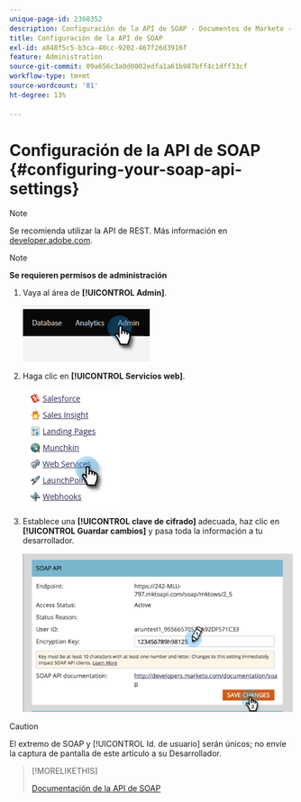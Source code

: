 ```yaml
---
unique-page-id: 2360352
description: Configuración de la API de SOAP - Documentos de Marketo - Documentación del producto
title: Configuración de la API de SOAP
exl-id: a848f5c5-b3ca-40cc-9202-467f26d3916f
feature: Administration
source-git-commit: 09a656c3a0d0002edfa1a61b987bff4c1dff33cf
workflow-type: tm+mt
source-wordcount: '81'
ht-degree: 13%

---
```


# Configuración de la API de SOAP {#configuring-your-soap-api-settings}

>[!NOTE]
>
>Se recomienda utilizar la API de REST. Más información en [developer.adobe.com](https://developer.adobe.com/marketo-apis/).

>[!NOTE]
>
>**Se requieren permisos de administración**

1. Vaya al área de **[!UICONTROL Admin]**.

   ![](assets/configuring-your-soap-api-settings-1.png)

1. Haga clic en **[!UICONTROL Servicios web]**.

   ![](assets/configuring-your-soap-api-settings-2.png)

1. Establece una **[!UICONTROL clave de cifrado]** adecuada, haz clic en **[!UICONTROL Guardar cambios]** y pasa toda la información a tu desarrollador.

   ![](assets/configuring-your-soap-api-settings-3.png)

>[!CAUTION]
>
>El extremo de SOAP y [!UICONTROL Id. de usuario] serán únicos; no envíe la captura de pantalla de este artículo a su Desarrollador.

>[!MORELIKETHIS]
>
>[Documentación de la API de SOAP](https://experienceleague.adobe.com/en/docs/marketo-developer/marketo/soap/soap-api)
